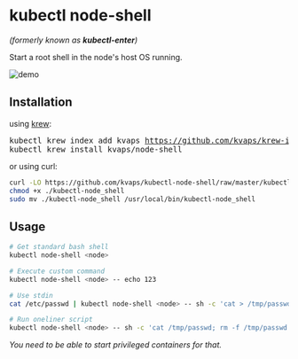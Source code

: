 # kubectl node-shell
*(formerly known as **kubectl-enter**)*

Start a root shell in the node's host OS running.

![demo](https://gist.githubusercontent.com/kvaps/2e3d77975a844654ec297893e21a0829/raw/c778a8405ff8c686e4e807a97e9721b423e7208f/kubectl-node-shell.gif)

## Installation

using [krew](https://krew.sigs.k8s.io/):

<pre>
kubectl krew index add kvaps <a href="https://github.com/kvaps/krew-index">https://github.com/kvaps/krew-index</a>
kubectl krew install kvaps/node-shell
</pre>

or using curl:

```bash
curl -LO https://github.com/kvaps/kubectl-node-shell/raw/master/kubectl-node_shell
chmod +x ./kubectl-node_shell
sudo mv ./kubectl-node_shell /usr/local/bin/kubectl-node_shell
```

## Usage

```bash
# Get standard bash shell
kubectl node-shell <node>

# Execute custom command
kubectl node-shell <node> -- echo 123

# Use stdin
cat /etc/passwd | kubectl node-shell <node> -- sh -c 'cat > /tmp/passwd'

# Run oneliner script
kubectl node-shell <node> -- sh -c 'cat /tmp/passwd; rm -f /tmp/passwd'
```

*You need to be able to start privileged containers for that.*
